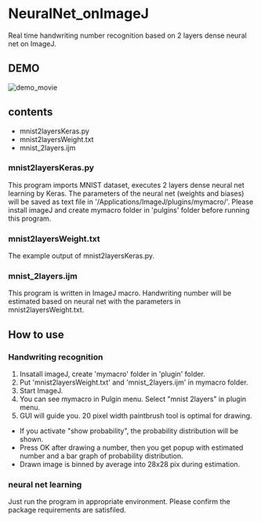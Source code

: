 # NeuralNet_onImageJ
Real time handwriting number recognition based on 2 layers dense neural net on ImageJ.

## DEMO
![demo_movie](https://user-images.githubusercontent.com/40162543/44721586-5ab81600-ab05-11e8-9789-4282a9aca3c0.gif)


## contents
- mnist2layersKeras.py
- mnist2layersWeight.txt
- mnist_2layers.ijm

### mnist2layersKeras.py
This program imports MNIST dataset, executes 2 layers dense neural net learning by Keras.  The parameters of the neural net (weights and biases) will be saved as text file in '/Applications/ImageJ/plugins/mymacro/'.  Please install imageJ and create mymacro folder in 'pulgins' folder before running this program.

### mnist2layersWeight.txt
The example output of mnist2layersKeras.py.

### mnist_2layers.ijm
This program is written in ImageJ macro.  Handwriting number will be estimated based on neural net with the parameters in mnist2layersWeight.txt.

## How to use
### Handwriting recognition
1. Insatall imageJ, create 'mymacro' folder in 'plugin' folder.
2. Put 'mnist2layersWeight.txt' and 'mnist_2layers.ijm' in mymacro folder.
3. Start ImageJ.
4. You can see mymacro in Pulgin menu. Select "mnist 2layers" in plugin menu.
5. GUI will guide you. 20 pixel width paintbrush tool is optimal for drawing.


- If you activate "show probability", the probability distribution will be shown.
- Press OK after drawing a number, then you get popup with estimated number and a bar graph of probability distribution.
- Drawn image is binned by average into 28x28 pix during estimation.

### neural net learning
Just run the program in appropriate environment.  Please confirm the package requirements are satisfiled.
